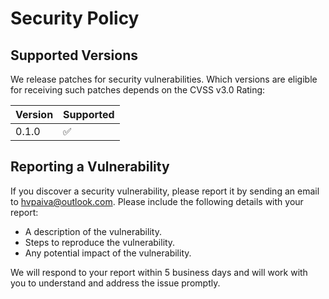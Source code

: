 # Security Policy

## Supported Versions

We release patches for security vulnerabilities. Which versions are eligible for receiving such patches depends on the 
CVSS v3.0 Rating:

| Version  | Supported           |
|----------|---------------------|
| 0.1.0    | :white_check_mark:  |

## Reporting a Vulnerability

If you discover a security vulnerability, please report it by sending an email to [hvpaiva@outlook.com](mailto:hvpaiva@outlook.com). 
Please include the following details with your report:

- A description of the vulnerability.
- Steps to reproduce the vulnerability.
- Any potential impact of the vulnerability.

We will respond to your report within 5 business days and will work with you to understand and address the issue promptly.
